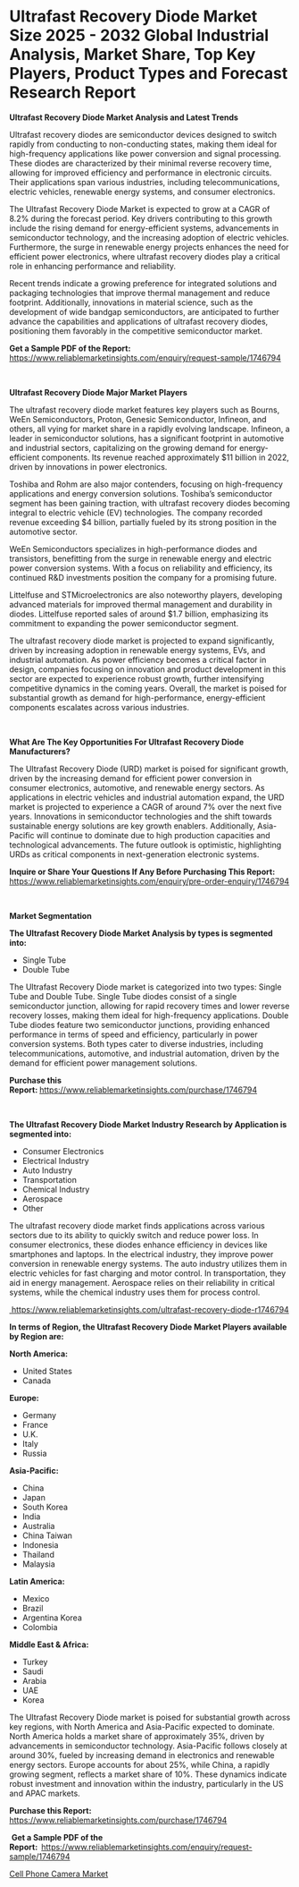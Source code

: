 <p><h1>Ultrafast Recovery Diode Market Size 2025 - 2032 Global Industrial Analysis, Market Share, Top Key Players, Product Types and Forecast Research Report</h1></p><p><strong>Ultrafast Recovery Diode Market Analysis and Latest Trends</strong></p>
<p><p>Ultrafast recovery diodes are semiconductor devices designed to switch rapidly from conducting to non-conducting states, making them ideal for high-frequency applications like power conversion and signal processing. These diodes are characterized by their minimal reverse recovery time, allowing for improved efficiency and performance in electronic circuits. Their applications span various industries, including telecommunications, electric vehicles, renewable energy systems, and consumer electronics.</p><p>The Ultrafast Recovery Diode Market is expected to grow at a CAGR of 8.2% during the forecast period. Key drivers contributing to this growth include the rising demand for energy-efficient systems, advancements in semiconductor technology, and the increasing adoption of electric vehicles. Furthermore, the surge in renewable energy projects enhances the need for efficient power electronics, where ultrafast recovery diodes play a critical role in enhancing performance and reliability. </p><p>Recent trends indicate a growing preference for integrated solutions and packaging technologies that improve thermal management and reduce footprint. Additionally, innovations in material science, such as the development of wide bandgap semiconductors, are anticipated to further advance the capabilities and applications of ultrafast recovery diodes, positioning them favorably in the competitive semiconductor market.</p></p>
<p><strong>Get a Sample PDF of the Report:&nbsp;</strong> <a href="https://www.reliablemarketinsights.com/enquiry/request-sample/1746794?utm_campaign=3295&utm_medium=2&utm_source=Github&utm_content=ia&utm_term=06042025&utm_id=ultrafast-recovery-diode">https://www.reliablemarketinsights.com/enquiry/request-sample/1746794</a></p>
<p>&nbsp;</p>
<p><strong>Ultrafast Recovery Diode Major Market Players</strong></p>
<p><p>The ultrafast recovery diode market features key players such as Bourns, WeEn Semiconductors, Proton, Genesic Semiconductor, Infineon, and others, all vying for market share in a rapidly evolving landscape. Infineon, a leader in semiconductor solutions, has a significant footprint in automotive and industrial sectors, capitalizing on the growing demand for energy-efficient components. Its revenue reached approximately $11 billion in 2022, driven by innovations in power electronics.</p><p>Toshiba and Rohm are also major contenders, focusing on high-frequency applications and energy conversion solutions. Toshiba’s semiconductor segment has been gaining traction, with ultrafast recovery diodes becoming integral to electric vehicle (EV) technologies. The company recorded revenue exceeding $4 billion, partially fueled by its strong position in the automotive sector.</p><p>WeEn Semiconductors specializes in high-performance diodes and transistors, benefitting from the surge in renewable energy and electric power conversion systems. With a focus on reliability and efficiency, its continued R&D investments position the company for a promising future.</p><p>Littelfuse and STMicroelectronics are also noteworthy players, developing advanced materials for improved thermal management and durability in diodes. Littelfuse reported sales of around $1.7 billion, emphasizing its commitment to expanding the power semiconductor segment.</p><p>The ultrafast recovery diode market is projected to expand significantly, driven by increasing adoption in renewable energy systems, EVs, and industrial automation. As power efficiency becomes a critical factor in design, companies focusing on innovation and product development in this sector are expected to experience robust growth, further intensifying competitive dynamics in the coming years. Overall, the market is poised for substantial growth as demand for high-performance, energy-efficient components escalates across various industries.</p></p>
<p>&nbsp;</p>
<p><strong>What Are The Key Opportunities For Ultrafast Recovery Diode Manufacturers?</strong></p>
<p><p>The Ultrafast Recovery Diode (URD) market is poised for significant growth, driven by the increasing demand for efficient power conversion in consumer electronics, automotive, and renewable energy sectors. As applications in electric vehicles and industrial automation expand, the URD market is projected to experience a CAGR of around 7% over the next five years. Innovations in semiconductor technologies and the shift towards sustainable energy solutions are key growth enablers. Additionally, Asia-Pacific will continue to dominate due to high production capacities and technological advancements. The future outlook is optimistic, highlighting URDs as critical components in next-generation electronic systems.</p></p>
<p><strong>Inquire or Share Your Questions If Any Before Purchasing This Report:</strong> <a href="https://www.reliablemarketinsights.com/enquiry/pre-order-enquiry/1746794?utm_campaign=3295&utm_medium=2&utm_source=Github&utm_content=ia&utm_term=06042025&utm_id=ultrafast-recovery-diode">https://www.reliablemarketinsights.com/enquiry/pre-order-enquiry/1746794</a></p>
<p>&nbsp;</p>
<p><strong>Market Segmentation</strong></p>
<p><strong>The Ultrafast Recovery Diode Market Analysis by types is segmented into:</strong></p>
<p><ul><li>Single Tube</li><li>Double Tube</li></ul></p>
<p><p>The Ultrafast Recovery Diode market is categorized into two types: Single Tube and Double Tube. Single Tube diodes consist of a single semiconductor junction, allowing for rapid recovery times and lower reverse recovery losses, making them ideal for high-frequency applications. Double Tube diodes feature two semiconductor junctions, providing enhanced performance in terms of speed and efficiency, particularly in power conversion systems. Both types cater to diverse industries, including telecommunications, automotive, and industrial automation, driven by the demand for efficient power management solutions.</p></p>
<p><strong>Purchase this Report:&nbsp;</strong><a href="https://www.reliablemarketinsights.com/purchase/1746794?utm_campaign=3295&utm_medium=2&utm_source=Github&utm_content=ia&utm_term=06042025&utm_id=ultrafast-recovery-diode">https://www.reliablemarketinsights.com/purchase/1746794</a></p>
<p>&nbsp;</p>
<p><strong>The Ultrafast Recovery Diode Market Industry Research by Application is segmented into:</strong></p>
<p><ul><li>Consumer Electronics</li><li>Electrical Industry</li><li>Auto Industry</li><li>Transportation</li><li>Chemical Industry</li><li>Aerospace</li><li>Other</li></ul></p>
<p><p>The ultrafast recovery diode market finds applications across various sectors due to its ability to quickly switch and reduce power loss. In consumer electronics, these diodes enhance efficiency in devices like smartphones and laptops. In the electrical industry, they improve power conversion in renewable energy systems. The auto industry utilizes them in electric vehicles for fast charging and motor control. In transportation, they aid in energy management. Aerospace relies on their reliability in critical systems, while the chemical industry uses them for process control.</p></p>
<p><a href="https://www.reliablemarketinsights.com/ultrafast-recovery-diode-r1746794?utm_campaign=3295&utm_medium=2&utm_source=Github&utm_content=ia&utm_term=06042025&utm_id=ultrafast-recovery-diode">&nbsp;https://www.reliablemarketinsights.com/ultrafast-recovery-diode-r1746794</a></p>
<p><strong>In terms of Region, the Ultrafast Recovery Diode Market Players available by Region are:</strong></p>
<p>
    <p> <strong> North America: </strong>
        <ul>
            <li>United States</li>
            <li>Canada</li>
        </ul>
        </p> 
    <p> <strong> Europe: </strong>
        <ul>
            <li>Germany</li>
            <li>France</li>
            <li>U.K.</li>
            <li>Italy</li>
            <li>Russia</li>
        </ul>
        </p> 
    <p> <strong> Asia-Pacific: </strong>
        <ul>
            <li>China</li>
            <li>Japan</li>
            <li>South Korea</li>
            <li>India</li>
            <li>Australia</li>
            <li>China Taiwan</li>
            <li>Indonesia</li>
            <li>Thailand</li>
            <li>Malaysia</li>
        </ul>
        </p> 
    <p> <strong> Latin America: </strong>
        <ul>
            <li>Mexico</li>
            <li>Brazil</li>
            <li>Argentina Korea</li>
            <li>Colombia</li>
        </ul>
        </p> 
    <p> <strong> Middle East & Africa: </strong>
        <ul>
            <li>Turkey</li>
            <li>Saudi</li>
            <li>Arabia</li>
            <li>UAE</li>
            <li>Korea</li>
        </ul>
    </p>
    </p>
<p><p>The Ultrafast Recovery Diode market is poised for substantial growth across key regions, with North America and Asia-Pacific expected to dominate. North America holds a market share of approximately 35%, driven by advancements in semiconductor technology. Asia-Pacific follows closely at around 30%, fueled by increasing demand in electronics and renewable energy sectors. Europe accounts for about 25%, while China, a rapidly growing segment, reflects a market share of 10%. These dynamics indicate robust investment and innovation within the industry, particularly in the US and APAC markets.</p></p>
<p><strong>Purchase this Report: </strong><a href="https://www.reliablemarketinsights.com/purchase/1746794?utm_campaign=3295&utm_medium=2&utm_source=Github&utm_content=ia&utm_term=06042025&utm_id=ultrafast-recovery-diode">https://www.reliablemarketinsights.com/purchase/1746794</a></p>
<p>&nbsp;<strong>Get a Sample PDF of the Report:&nbsp;&nbsp;</strong><a href="https://www.reliablemarketinsights.com/enquiry/request-sample/1746794?utm_campaign=3295&utm_medium=2&utm_source=Github&utm_content=ia&utm_term=06042025&utm_id=ultrafast-recovery-diode">https://www.reliablemarketinsights.com/enquiry/request-sample/1746794</a></p>
<p><strong></strong></p>
<p><p><a href="https://github.com/bedelibekwe58/Market-Research-Report-List-1/blob/main/cell-phone-camera-market.md?utm_campaign=3295&utm_medium=2&utm_source=Github&utm_content=ia&utm_term=06042025&utm_id=ultrafast-recovery-diode">Cell Phone Camera Market</a></p></p>